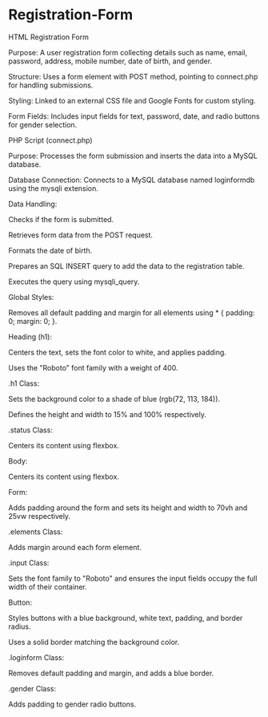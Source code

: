 # Registration-Form

HTML Registration Form

Purpose: A user registration form collecting details such as name, email, password, address, mobile number, date of birth, and gender.

Structure: Uses a form element with POST method, pointing to connect.php for handling submissions.

Styling: Linked to an external CSS file and Google Fonts for custom styling.

Form Fields: Includes input fields for text, password, date, and radio buttons for gender selection.

PHP Script (connect.php)

Purpose: Processes the form submission and inserts the data into a MySQL database.

Database Connection: Connects to a MySQL database named loginformdb using the mysqli extension.

Data Handling:

Checks if the form is submitted.

Retrieves form data from the POST request.

Formats the date of birth.

Prepares an SQL INSERT query to add the data to the registration table.

Executes the query using mysqli_query.

Global Styles:

Removes all default padding and margin for all elements using * { padding: 0; margin: 0; }.

Heading (h1):

Centers the text, sets the font color to white, and applies padding.

Uses the "Roboto" font family with a weight of 400.

.h1 Class:

Sets the background color to a shade of blue (rgb(72, 113, 184)).

Defines the height and width to 15% and 100% respectively.

.status Class:

Centers its content using flexbox.

Body:

Centers its content using flexbox.

Form:

Adds padding around the form and sets its height and width to 70vh and 25vw respectively.

.elements Class:

Adds margin around each form element.

.input Class:

Sets the font family to "Roboto" and ensures the input fields occupy the full width of their container.

Button:

Styles buttons with a blue background, white text, padding, and border radius.

Uses a solid border matching the background color.

.loginform Class:

Removes default padding and margin, and adds a blue border.

.gender Class:

Adds padding to gender radio buttons.
